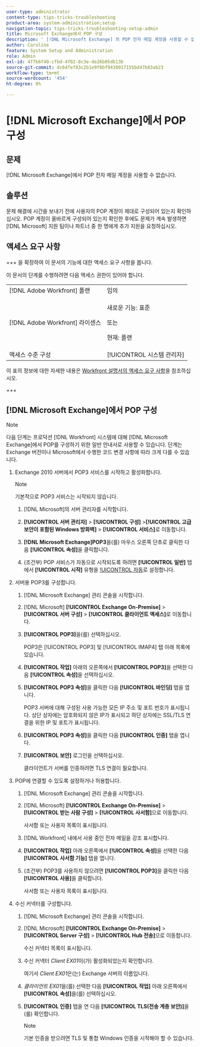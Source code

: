 ```yaml
---
user-type: administrator
content-type: tips-tricks-troubleshooting
product-area: system-administration;setup
navigation-topic: tips-tricks-troubleshooting-setup-admin
title: Microsoft Exchange에서 POP 구성
description: ' [!DNL Microsoft Exchange] 의 POP 전자 메일 계정을 사용할 수 없습니다.'
author: Caroline
feature: System Setup and Administration
role: Admin
exl-id: 4f7b6f40-cfbd-4f02-8c3e-de26b05db13b
source-git-commit: dc64fef83c2b1e9f8bf9438017155bd47b83ab23
workflow-type: tm+mt
source-wordcount: '454'
ht-degree: 0%

---
```


# [!DNL Microsoft Exchange]에서 POP 구성

## 문제

[!DNL Microsoft Exchange]에서 POP 전자 메일 계정을 사용할 수 없습니다.

## 솔루션

문제 해결에 시간을 보내기 전에 사용자의 POP 계정이 제대로 구성되어 있는지 확인하십시오. POP 계정이 올바르게 구성되어 있는지 확인한 후에도 문제가 계속 발생하면 [!DNL Microsoft] 지원 팀이나 파트너 중 한 명에게 추가 지원을 요청하십시오.

<!--
<p data-mc-conditions="QuicksilverOrClassic.Draft mode">For instructions on integrating a POP account in Adobe Workfront, see .</p>
-->

## 액세스 요구 사항

+++ 을 확장하여 이 문서의 기능에 대한 액세스 요구 사항을 봅니다.

이 문서의 단계를 수행하려면 다음 액세스 권한이 있어야 합니다.

<table style="table-layout:auto"> 
 <col> 
 <col> 
 <tbody> 
  <tr> 
   <td role="rowheader">[!DNL Adobe Workfront] 플랜</td> 
   <td>임의</td> 
  </tr> 
  <tr> 
   <td role="rowheader">[!DNL Adobe Workfront] 라이센스</td> 
   <td>
   <p>새로운 기능: 표준</p>
   <p>또는</p>
   <p>현재: 플랜</p></td> 
  </tr> 
  <tr> 
   <td role="rowheader">액세스 수준 구성</td> 
   <td>[!UICONTROL 시스템 관리자]</td> 
  </tr> 
 </tbody> 
</table>

이 표의 정보에 대한 자세한 내용은 [Workfront 설명서의 액세스 요구 사항](/help/quicksilver/administration-and-setup/add-users/access-levels-and-object-permissions/access-level-requirements-in-documentation.md)을 참조하십시오.

+++

## [!DNL Microsoft Exchange]에서 POP 구성

>[!NOTE]
>
>다음 단계는 프로덕션 [!DNL Workfront] 시스템에 대해 [!DNL Microsoft Exchange]에서 POP를 구성하기 위한 일반 안내서로 사용할 수 있습니다. 단계는 Exchange 버전이나 Microsoft에서 수행한 코드 변경 사항에 따라 크게 다를 수 있습니다.

1. Exchange 2010 서버에서 POP3 서비스를 시작하고 활성화합니다.

   >[!NOTE]
   >
   >기본적으로 POP3 서비스는 시작되지 않습니다.

   1. [!DNL Microsoft]의 서버 관리자를 시작합니다.
   1. **[!UICONTROL 서버 관리자]** > **[!UICONTROL 구성]** >**[!UICONTROL 고급 보안이 포함된 Windows 방화벽]** > **[!UICONTROL 서비스]**&#x200B;로 이동합니다.

   1. **[!DNL Microsoft Exchange]POP3**&#x200B;을(를) 마우스 오른쪽 단추로 클릭한 다음 **[!UICONTROL 속성]**&#x200B;을 클릭합니다.

   1. (조건부) POP 서비스가 자동으로 시작되도록 하려면 **[!UICONTROL 일반]** 탭에서 **[!UICONTROL 시작]** 유형을 [!UICONTROL 자동](으)로 설정합니다.

1. 서버용 POP3를 구성합니다.

   1. [!DNL Microsoft Exchange] 관리 콘솔을 시작합니다.
   1. [!DNL Microsoft] **[!UICONTROL Exchange On-Premise]** > **[!UICONTROL 서버 구성]** > **[!UICONTROL 클라이언트 액세스]**&#x200B;로 이동합니다.

   1. **[!UICONTROL POP3]**&#x200B;을(를) 선택하십시오.

      POP3은 [!UICONTROL POP3] 및 [!UICONTROL IMAP4] 탭 아래 목록에 있습니다.

   1. **[!UICONTROL 작업]** 아래의 오른쪽에서 **[!UICONTROL POP3]**&#x200B;을 선택한 다음 **[!UICONTROL 속성]**&#x200B;을 선택하십시오.

   1. **[!UICONTROL POP3 속성]**&#x200B;을 클릭한 다음 **[!UICONTROL 바인딩]** 탭을 엽니다.

      POP3 서버에 대해 구성된 사용 가능한 모든 IP 주소 및 포트 번호가 표시됩니다. 상단 상자에는 암호화되지 않은 IP가 표시되고 하단 상자에는 SSL/TLS 연결을 위한 IP 및 포트가 표시됩니다.

   1. **[!UICONTROL POP3 속성]**&#x200B;을 클릭한 다음 **[!UICONTROL 인증]** 탭을 엽니다.

   1. **[!UICONTROL 보안]** 로그인을 선택하십시오.

      클라이언트가 서버를 인증하려면 TLS 연결이 필요합니다.

1. POP에 연결할 수 있도록 설정하거나 허용합니다.

   1. [!DNL Microsoft Exchange] 관리 콘솔을 시작합니다.
   1. [!DNL Microsoft] **[!UICONTROL Exchange On-Premise]** > **[!UICONTROL 받는 사람 구성]** > **[!UICONTROL 사서함]**&#x200B;으로 이동합니다.

      사서함 또는 사용자 목록이 표시됩니다.

   1. [!DNL Workfront] 내에서 사용 중인 전자 메일을 강조 표시합니다.
   1. **[!UICONTROL 작업]** 아래 오른쪽에서 **[!UICONTROL 속성]**&#x200B;을 선택한 다음 **[!UICONTROL 사서함 기능]** 탭을 엽니다.

   1. (조건부) POP3를 사용하지 않으려면 **[!UICONTROL POP3]**&#x200B;을 클릭한 다음 **[!UICONTROL 사용]**&#x200B;을 클릭합니다.

      사서함 또는 사용자 목록이 표시됩니다.

1. 수신 커넥터를 구성합니다.

   1. [!DNL Microsoft Exchange] 관리 콘솔을 시작합니다.
   1. [!DNL Microsoft] **[!UICONTROL Exchange On-Premise]** > **[!UICONTROL Server 구성]** > **[!UICONTROL Hub 전송]**&#x200B;으로 이동합니다.

      수신 커넥터 목록이 표시됩니다.

   1. 수신 커넥터 *Client* *EX01*&#x200B;이(가) 활성화되었는지 확인합니다.

      여기서 *Client* *EX01*&#x200B;은(는) Exchange 서버의 이름입니다.

   1. *클라이언트 EX01*&#x200B;을(를) 선택한 다음 **[!UICONTROL 작업]** 아래 오른쪽에서 **[!UICONTROL 속성]**&#x200B;을(를) 선택하십시오.

   1. **[!UICONTROL 인증]** 탭을 연 다음 **[!UICONTROL TLS(전송 계층 보안)]**&#x200B;을(를) 확인합니다.

      >[!NOTE]
      >
      >기본 인증을 받으려면 TLS 및 통합 Windows 인증을 시작해야 할 수 있습니다.
